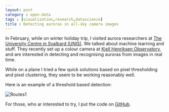 ```yaml
---
layout: post
category : open-data
tags : [visualization,research,datascience]
title : Detecting auroras in all-sky camera images
---
```


In February, while on winter holiday trip, I visited aurora researchers at [The University Centre in Svalbard (UNIS)](http://www.unis.no/). We talked about machine learning and stuff. They recently set up a colour camera at [Kjell Henriksen Observatory](http://kho.unis.no/), and are interested in detecting and recognising auroras from images in real time. 

While on a plane I tried a few quick solutions based on pixel thresholding and pixel clustering, they seem to be working reasonably well. 

Here is an example of a threshold based detection:

![Routes1](http://zliobaite.github.io/assets/ex1_aurora_detection.png)

For those, who ar interested to try, I put the code on [GitHub](https://github.com/zliobaite/Aurora-detection).
